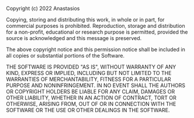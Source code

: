 Copyright (c) 2022 Anastasios

Copying, storing and distributing this work, in whole or in part, for commercial purposes is prohibited. 
Reproduction, storage and distribution for a non-profit, educational or research purpose is permitted,
provided the source is acknowledged and this message is preserved.

The above copyright notice and this permission notice shall be included in all
copies or substantial portions of the Software.

THE SOFTWARE IS PROVIDED "AS IS", WITHOUT WARRANTY OF ANY KIND, EXPRESS OR
IMPLIED, INCLUDING BUT NOT LIMITED TO THE WARRANTIES OF MERCHANTABILITY,
FITNESS FOR A PARTICULAR PURPOSE AND NONINFRINGEMENT. IN NO EVENT SHALL THE
AUTHORS OR COPYRIGHT HOLDERS BE LIABLE FOR ANY CLAIM, DAMAGES OR OTHER
LIABILITY, WHETHER IN AN ACTION OF CONTRACT, TORT OR OTHERWISE, ARISING FROM,
OUT OF OR IN CONNECTION WITH THE SOFTWARE OR THE USE OR OTHER DEALINGS IN THE
SOFTWARE.
